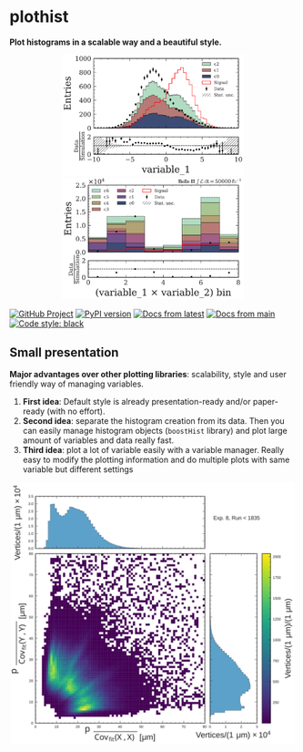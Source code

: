 plothist
========

**Plot histograms in a scalable way and a beautiful style.**

<div align="center">
  <img src="docs/img/intro_2dhist_hep.svg" alt="Complex hep example" width="320px">
  <img src="docs/img/intro_hist_hep.svg" alt="Hep example" width="320px">
</div>


[![GitHub
Project](https://img.shields.io/badge/GitHub--blue?style=social&logo=GitHub)](https://github.com/cyrraz/plothist)
[![PyPI
version](https://badge.fury.io/py/plothist.svg)](https://badge.fury.io/py/plothist)
[![Docs from
latest](https://img.shields.io/badge/docs-v0.0-blue.svg)](https://plothist.readthedocs.io/)
[![Docs from
main](https://img.shields.io/badge/docs-main-blue.svg)](https://plothist.readthedocs.io/en/latest/)
[![Code style:
black](https://img.shields.io/badge/code%20style-black-000000.svg)](https://github.com/psf/black)

Small presentation
------------------

**Major advantages over other plotting libraries**: scalability, style
and user friendly way of managing variables.

1.  **First idea**: Default style is already presentation-ready and/or
    paper-ready (with no effort).
2.  **Second idea**: separate the histogram creation from its data. Then
    you can easily manage histogram objects (`boostHist` library) and
    plot large amount of variables and data really fast.
3.  **Third idea**: plot a lot of variable easily with a variable
    manager. Really easy to modify the plotting information and do
    multiple plots with same variable but different settings

<div align="center">
  <img src="docs/img/intro_2dhist_complexe.svg" alt="Complexe hep example" width="500px">
</div>

